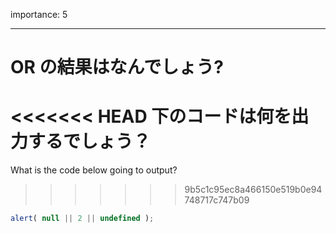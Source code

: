 importance: 5

---

# OR の結果はなんでしょう?

<<<<<<< HEAD
下のコードは何を出力するでしょう？
=======
What is the code below going to output?
>>>>>>> 9b5c1c95ec8a466150e519b0e94748717c747b09

```js
alert( null || 2 || undefined );
```
